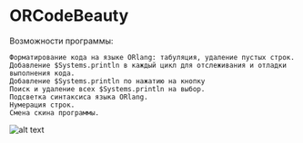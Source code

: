 # ORCodeBeauty
Возможности программы:	

	Форматирование кода на языке ORlang: табуляция, удаление пустых строк.
	Добавление $Systems.println в каждый цикл для отслеживания и отладки выполнения кода.
	Добавление $Systems.println по нажатию на кнопку
	Поиск и удаление всех $Systems.println на выбор.
	Подсветка синтаксиса языка ORlang.
	Нумерация строк.
	Смена скина программы.

![alt text](https://realwar.ucoz.ru/2020/gitHub/OR3BEAUTY/CodeBeauty.png)
